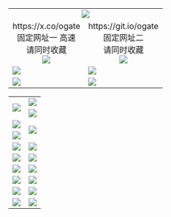 ﻿<table>
  <tr><td colspan=2 align=center><img src="https://d3g08lwdj2dwzz.cloudfront.net/Up/oGate.jpg" /></td></tr>
  <tr>
    <td align=center>https://x.co/ogate<br>固定网址一 高速<br>请同时收藏<br><img src="https://d3g08lwdj2dwzz.cloudfront.net/Up/0WMGD1.png" /></td>
    <td align=center>https://git.io/ogate<br>固定网址二<br>请同时收藏<br><img src="https://d3g08lwdj2dwzz.cloudfront.net/Up/0WMGD2.png" /></td>
  </tr>
  <tr>
    <td><a href="https://d3g08lwdj2dwzz.cloudfront.net/oNote.aspx?id=oGate&from=github" target="_blank"><img src="https://d3g08lwdj2dwzz.cloudfront.net/Up/0WMDT.jpg" /></a></td>
    <td><a href="https://d3g08lwdj2dwzz.cloudfront.net/oNote.aspx?id=oNote&from=github" target="_blank"><img src="https://d3g08lwdj2dwzz.cloudfront.net/Up/0WZTT.jpg" /></a></td>
  </tr>
  <tr>
    <td><a href="https://d3g08lwdj2dwzz.cloudfront.net/ogDY.aspx?from=github" target="_blank"><img src="https://d3g08lwdj2dwzz.cloudfront.net/Up/DY.jpg"/></a></td>
    <td><a href="https://d3g08lwdj2dwzz.cloudfront.net/ogST.aspx?from=github" target="_blank"><img src="https://d3g08lwdj2dwzz.cloudfront.net/Up/ST.jpg"/></a></td>
  </tr>
</table>
<table>
  <tr>
    <td rowspan=2><a href="https://d3g08lwdj2dwzz.cloudfront.net/ogUP.aspx?name=WJ.mp4&from=github" target="_blank"><img src="https://d3g08lwdj2dwzz.cloudfront.net/Up/WJ.jpg" /></a></td>
    <td><a href="https://d3g08lwdj2dwzz.cloudfront.net/ogUP.aspx?name=DKC.mp4&count=17&from=github" target="_blank"><img src="https://d3g08lwdj2dwzz.cloudfront.net/Up/DKC.jpg" /></a></td> 
  </tr>
  <tr>
    <td><a href="https://d3g08lwdj2dwzz.cloudfront.net/ogUP.aspx?name=LRWS.mp4&count=6B:13,5A:10,5B:35,4A:14,4B:19,3A:10,3B:26,2A:16,2B:21,1A:23,1B:29&from=github" target="_blank"><img src="https://d3g08lwdj2dwzz.cloudfront.net/Up/LRWS.jpg" /></a></td>
  </tr>
  <tr>
    <td><a href="https://d3g08lwdj2dwzz.cloudfront.net/ogUP.aspx?name=JQR.mp4&count=2&from=github" target="_blank"><img src="https://d3g08lwdj2dwzz.cloudfront.net/Up/JQR.jpg" /></a></td>   
    <td rowspan=2><a href="https://d3g08lwdj2dwzz.cloudfront.net/ogUP.aspx?name=JP.mp4&count=9&from=github" target="_blank"><img src="https://d3g08lwdj2dwzz.cloudfront.net/Up/JP.jpg" /></td>
  </tr>
  <tr>
    <td><a href="https://d3g08lwdj2dwzz.cloudfront.net/ogUP.aspx?name=RTZQ.mp4&from=github" target="_blank"><img src="https://d3g08lwdj2dwzz.cloudfront.net/Up/RTZQ.jpg" /></a></td>
  </tr>
  <tr>
    <td><a href="https://d3g08lwdj2dwzz.cloudfront.net/ogUP.aspx?name=4SZG.mp4&count=05:22,04:22&current=05:20&from=github" target="_blank"><img src="https://d3g08lwdj2dwzz.cloudfront.net/Up/4SZG0.jpg" /></a></td>
    <td><a href="https://d3g08lwdj2dwzz.cloudfront.net/ogUP.aspx?name=4SDJ.mp4&count=05:48,04:52&current=05:47&from=github" target="_blank"><img src="https://d3g08lwdj2dwzz.cloudfront.net/Up/4SDJ0.jpg" /></a></td>
  </tr>
  <tr>
    <td><a href="https://d3g08lwdj2dwzz.cloudfront.net/ogUP.aspx?name=MHS.mp4&from=github" target="_blank"><img src="https://d3g08lwdj2dwzz.cloudfront.net/Up/MHS.jpg" /></a></td>
    <td><a href="https://d3g08lwdj2dwzz.cloudfront.net/ogUP.aspx?name=XTFY.mp4&count=24&from=github" target="_blank"><img src="https://d3g08lwdj2dwzz.cloudfront.net/Up/XTFY.jpg" /></a></td>
  </tr>
  <tr>
    <td><a href="https://d3g08lwdj2dwzz.cloudfront.net/onUP.aspx?name=https://do8164uk8j8hr.cloudfront.net/529&from=github" target="_blank"><img src="https://d3g08lwdj2dwzz.cloudfront.net/Up/0DTW.jpg"/></a></td>
    <td><a href="https://d3g08lwdj2dwzz.cloudfront.net/onUP.aspx?name=https://d189wbvkxdhu8.cloudfront.net/acenter/&from=github" target="_blank"><img src="https://d3g08lwdj2dwzz.cloudfront.net/Up/0TDW.jpg" /></a></td>
  </tr>
  <tr>
    <td><a href="https://d3g08lwdj2dwzz.cloudfront.net/ogUP.aspx?name=FG.zip&from=github" target="_blank"><img src="https://d3g08lwdj2dwzz.cloudfront.net/Up/FG.jpg" /></a></td>
    <td><a href="https://d3g08lwdj2dwzz.cloudfront.net/ogUP.aspx?name=FGA.apk&from=github" target="_blank"><img src="https://d3g08lwdj2dwzz.cloudfront.net/Up/FGA.jpg" /></a></td>
  </tr>
  <tr>
    <td><a href="https://d3g08lwdj2dwzz.cloudfront.net/ogUP.aspx?name=U.zip&from=github" target="_blank"><img src="https://d3g08lwdj2dwzz.cloudfront.net/Up/U.jpg" /></a></td>
    <td><a href="https://d3g08lwdj2dwzz.cloudfront.net/ogUP.aspx?name=UA.apk&from=github" target="_blank"><img src="https://d3g08lwdj2dwzz.cloudfront.net/Up/UA.jpg" /></a></td>
  </tr>
  <tr>
    <td><a href="https://d3g08lwdj2dwzz.cloudfront.net/ogUP.aspx?name=0iPPOTV.zip&from=github" target="_blank"><img src="https://d3g08lwdj2dwzz.cloudfront.net/Up/0iPPOTV.jpg" /></a></td>
    <td><a href="https://d3g08lwdj2dwzz.cloudfront.net/ogUP.aspx?name=0iNTD.apk&from=github" target="_blank"><img src="https://d3g08lwdj2dwzz.cloudfront.net/Up/0iNTD.jpg" /></a></td>
  </tr>
</table>

